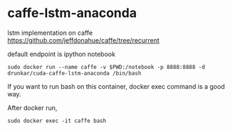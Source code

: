 # caffe-lstm-anaconda

lstm implementation on caffe https://github.com/jeffdonahue/caffe/tree/recurrent

default endpoint is ipython notebook

```
sudo docker run --name caffe -v $PWD:/notebook -p 8888:8888 -d drunkar/cuda-caffe-lstm-anaconda /bin/bash
```

If you want to run bash on this container, docker exec command is a good way.

After docker run, 

```
sudo docker exec -it caffe bash
```
